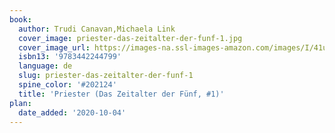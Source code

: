 ```yaml
---
book:
  author: Trudi Canavan,Michaela Link
  cover_image: priester-das-zeitalter-der-funf-1.jpg
  cover_image_url: https://images-na.ssl-images-amazon.com/images/I/41uZiP+x93L._SX339_BO1,204,203,200_.jpg
  isbn13: '9783442244799'
  language: de
  slug: priester-das-zeitalter-der-funf-1
  spine_color: '#202124'
  title: 'Priester (Das Zeitalter der Fünf, #1)'
plan:
  date_added: '2020-10-04'
---
```

